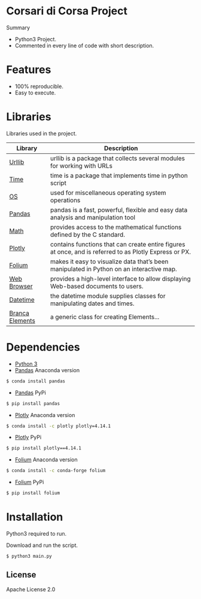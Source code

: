 # Corsari di Corsa Project

Summary

  - Python3 Project.
  - Commented in every line of code with short description.

# Features
  - 100% reproducible.
  - Easy to execute.
 

# Libraries

Libraries used in the project.

| Library | Description |
| ------ | ------ |
| [Urllib] | urllib is a package that collects several modules for working with URLs |
| [Time] | time is a package that implements time in python script |
| [OS] | used for miscellaneous operating system operations |
| [Pandas] | pandas is a fast, powerful, flexible and easy data analysis and manipulation tool |
| [Math] | provides access to the mathematical functions defined by the C standard. |
| [Plotly] | contains functions that can create entire figures at once, and is referred to as Plotly Express or PX. |
| [Folium] | makes it easy to visualize data that’s been manipulated in Python on an interactive map. |
| [Web Browser] | provides a high-level interface to allow displaying Web-based documents to users. |
| [Datetime] | the datetime module supplies classes for manipulating dates and times. |
| [Branca Elements] | a generic class for creating Elements... |


# Dependencies
- [Python 3][Python 3]
- [Pandas][Pandas] Anaconda version
```sh
$ conda install pandas
```
- [Pandas][Pandas] PyPi
```sh
$ pip install pandas
```
- [Plotly][Plotly] Anaconda version
```sh
$ conda install -c plotly plotly=4.14.1
```
- [Plotly][Plotly] PyPi
```sh
$ pip install plotly==4.14.1
```
- [Folium][Folium]  Anaconda version
```sh
$ conda install -c conda-forge folium
```
- [Folium][Folium] PyPi
```sh
$ pip install folium
```

# Installation

Python3 required to run.

Download and run the script.

```sh
$ python3 main.py
```



License
----

Apache License 2.0

   [Python 3]: <https://www.python.org/downloads/>
   [urllib]: <https://docs.python.org/3/library/urllib.html>
   [Time]: <https://docs.python.org/3/library/time.html> 
   [OS]: <https://docs.python.org/3/library/os.html>
   [Pandas]: <https://pandas.pydata.org/>
   [Math]: <https://docs.python.org/3/library/math.html>
   [Plotly]: <https://plotly.com/python/plotly-express/>
   [Folium]: <https://python-visualization.github.io/folium/>
   [Web Browser]: <https://docs.python.org/3/library/webbrowser.html>
   [Datetime]: <https://docs.python.org/3/library/datetime.html>
   [Branca Elements]: <https://python-visualization.github.io/branca/element.html>
